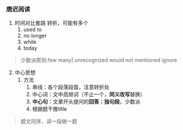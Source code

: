 ### 唐迟阅读

1. 时间对比套路  转折，可能有多个
   1. used to
   2. no longer
   3. while
   4. today

> 少数派原则:few many| unrecognized would not mentioned ignore

2. 中心思想
   1. 方法
      1. 串线：各个段落段首，注意转折处
      2. 中心词：文中高频词（不止一个，**同义改写**替换）
      3. **中心句**：文章开头提问的**回答**；**独句段**，少数派
      4. 根据题干推title



> 题文同序，读一段做一题
